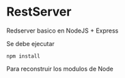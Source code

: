 # RestServer

Redserver basico en NodeJS + Express

Se debe ejecutar

``` npm install ```

Para reconstruir los modulos de Node